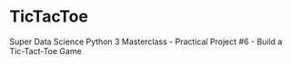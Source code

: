 # TicTacToe
Super Data Science Python 3 Masterclass - Practical Project #6 - Build a Tic-Tact-Toe Game
